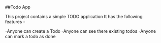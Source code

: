 ##Todo App

This project contains a simple TODO application
It has the following features -

-Anyone can create a Todo
-Anyone can see there existing todos
-Anyone can mark a todo as done
